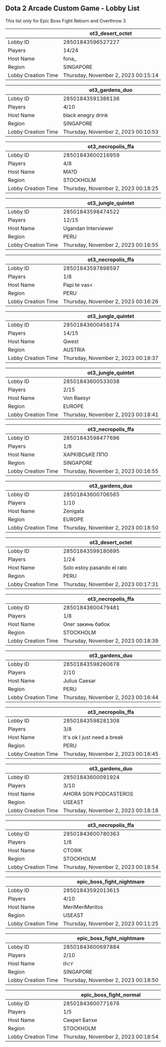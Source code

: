 ## Dota 2 Arcade Custom Game - Lobby List

This list only for Epic Boss Fight Reborn and Overthrow 3

|  | ot3_desert_octet |
| ------ | ------ |
| Lobby ID | 28501843596527227 |
| Players | 14/24 |
| Host Name | fona_ |
| Region | SINGAPORE |
| Lobby Creation Time | Thursday, November 2, 2023 00:15:14 |


|  | ot3_gardens_duo |
| ------ | ------ |
| Lobby ID | 28501843591386136 |
| Players | 4/10 |
| Host Name | black enegry drink |
| Region | SINGAPORE |
| Lobby Creation Time | Thursday, November 2, 2023 00:10:53 |


|  | ot3_necropolis_ffa |
| ------ | ------ |
| Lobby ID | 28501843600216959 |
| Players | 4/8 |
| Host Name | MA?D |
| Region | STOCKHOLM |
| Lobby Creation Time | Thursday, November 2, 2023 00:18:25 |


|  | ot3_jungle_quintet |
| ------ | ------ |
| Lobby ID | 28501843598474522 |
| Players | 12/15 |
| Host Name | Ugandan Interviewer |
| Region | PERU |
| Lobby Creation Time | Thursday, November 2, 2023 00:16:55 |


|  | ot3_necropolis_ffa |
| ------ | ------ |
| Lobby ID | 28501843597898597 |
| Players | 1/8 |
| Host Name | Papi te vas< |
| Region | PERU |
| Lobby Creation Time | Thursday, November 2, 2023 00:16:26 |


|  | ot3_jungle_quintet |
| ------ | ------ |
| Lobby ID | 28501843600458174 |
| Players | 14/15 |
| Host Name | Qwest |
| Region | AUSTRIA |
| Lobby Creation Time | Thursday, November 2, 2023 00:18:37 |


|  | ot3_jungle_quintet |
| ------ | ------ |
| Lobby ID | 28501843600533038 |
| Players | 2/15 |
| Host Name | Von Raesyr |
| Region | EUROPE |
| Lobby Creation Time | Thursday, November 2, 2023 00:18:41 |


|  | ot3_necropolis_ffa |
| ------ | ------ |
| Lobby ID | 28501843598477696 |
| Players | 1/8 |
| Host Name | ХАРКІВСЬКЕ ППО |
| Region | SINGAPORE |
| Lobby Creation Time | Thursday, November 2, 2023 00:16:55 |


|  | ot3_gardens_duo |
| ------ | ------ |
| Lobby ID | 28501843600706565 |
| Players | 1/10 |
| Host Name | Zenigata |
| Region | EUROPE |
| Lobby Creation Time | Thursday, November 2, 2023 00:18:50 |


|  | ot3_desert_octet |
| ------ | ------ |
| Lobby ID | 28501843599180695 |
| Players | 1/24 |
| Host Name | Solo estoy pasando el rato |
| Region | PERU |
| Lobby Creation Time | Thursday, November 2, 2023 00:17:31 |


|  | ot3_necropolis_ffa |
| ------ | ------ |
| Lobby ID | 28501843600479481 |
| Players | 1/8 |
| Host Name | Олег закинь бабок |
| Region | STOCKHOLM |
| Lobby Creation Time | Thursday, November 2, 2023 00:18:39 |


|  | ot3_gardens_duo |
| ------ | ------ |
| Lobby ID | 28501843598260678 |
| Players | 2/10 |
| Host Name | Julius Caesar |
| Region | PERU |
| Lobby Creation Time | Thursday, November 2, 2023 00:16:44 |


|  | ot3_necropolis_ffa |
| ------ | ------ |
| Lobby ID | 28501843598281308 |
| Players | 3/8 |
| Host Name | It's ok I just need a break |
| Region | PERU |
| Lobby Creation Time | Thursday, November 2, 2023 00:16:45 |


|  | ot3_gardens_duo |
| ------ | ------ |
| Lobby ID | 28501843600091924 |
| Players | 3/10 |
| Host Name | AHORA SON PODCASTEROS |
| Region | USEAST |
| Lobby Creation Time | Thursday, November 2, 2023 00:18:18 |


|  | ot3_necropolis_ffa |
| ------ | ------ |
| Lobby ID | 28501843600780363 |
| Players | 1/8 |
| Host Name | СTO9IK |
| Region | STOCKHOLM |
| Lobby Creation Time | Thursday, November 2, 2023 00:18:54 |


|  | epic_boss_fight_nightmare |
| ------ | ------ |
| Lobby ID | 28501843592013615 |
| Players | 4/10 |
| Host Name | MeriMeriMeritos |
| Region | USEAST |
| Lobby Creation Time | Thursday, November 2, 2023 00:11:25 |


|  | epic_boss_fight_nightmare |
| ------ | ------ |
| Lobby ID | 28501843600697884 |
| Players | 2/10 |
| Host Name | ቩርፕ |
| Region | SINGAPORE |
| Lobby Creation Time | Thursday, November 2, 2023 00:18:50 |


|  | epic_boss_fight_normal |
| ------ | ------ |
| Lobby ID | 28501843600771676 |
| Players | 1/5 |
| Host Name | Секрет Батхи |
| Region | STOCKHOLM |
| Lobby Creation Time | Thursday, November 2, 2023 00:18:54 |


